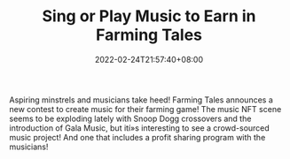 ﻿---
title: "Sing or Play Music to Earn in Farming Tales"
date: 2022-02-24T21:57:40+08:00
lastmod: 2022-02-24T16:45:40+08:00
draft: false
authors: ["Kathy"]
description: "Aspiring minstrels and musicians take heed! Farming Tales announces a new contest to create music for their farming game! The music NFT scene seems to be exploding lately with Snoop Dogg crossovers and the introduction of Gala Music, but ití»s interesting to see a crowd-sourced music project! And one that includes a profit sharing program with the musicians!"
featuredImage: "sing-or-play-music-to-earn-in-farming-tales.jpg"
tags: ["Virtual World","Play to Earn"]
categories: ["news"]
news: ["Virtual World"]
weight: 
lightgallery: true
pinned: false
recommend: false
recommend1: false
---

Aspiring minstrels and musicians take heed! Farming Tales announces a new contest to create music for their farming game! The music NFT scene seems to be exploding lately with Snoop Dogg crossovers and the introduction of Gala Music, but ití»s interesting to see a crowd-sourced music project! And one that includes a profit sharing program with the musicians!

<!--more-->

